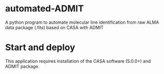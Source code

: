 # automated-ADMIT
A python program to automate molecular line identification from raw ALMA data package (.fits) based on CASA with ADMIT 

# Start and deploy
This application requires installation of the CASA software (5.0.0+) and ADMIT package. 
